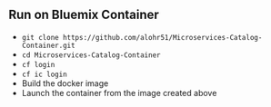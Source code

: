 ## Run on Bluemix Container

* `git clone https://github.com/alohr51/Microservices-Catalog-Container.git`
* `cd Microservices-Catalog-Container`
* `cf login`
* `cf ic login`
* Build the docker image
* Launch the container from the image created above

